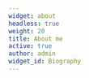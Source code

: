 ```yaml
---
widget: about
headless: true
weight: 20
title: About me
active: true
author: admin
widget_id: Biography
---
```

